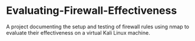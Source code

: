 # Evaluating-Firewall-Effectiveness
A project documenting the setup and testing of firewall rules using nmap to evaluate their effectiveness on a virtual Kali Linux machine.
